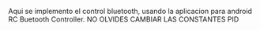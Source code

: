 Aqui se implemento el control bluetooth, usando la aplicacion para android RC Buetooth Controller.
NO OLVIDES CAMBIAR LAS CONSTANTES PID
